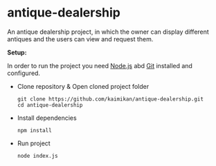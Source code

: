 # antique-dealership

An antique dealership project, in which the owner can display different antiques and the users can view and request them.

**Setup:**

In order to run the project you need [Node.js](https://nodejs.org/en) abd [Git](https://git-scm.com/) installed and configured.

* Clone repository & Open cloned project folder

  ```
  git clone https://github.com/kaimikan/antique-dealership.git
  cd antique-dealership
  ```
* Install dependencies

  ```
  npm install
  ```
* Run project

  ```
  node index.js
  ```
